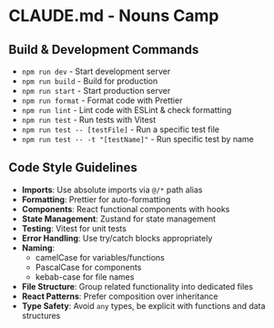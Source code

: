 # CLAUDE.md - Nouns Camp

## Build & Development Commands

- `npm run dev` - Start development server
- `npm run build` - Build for production
- `npm run start` - Start production server
- `npm run format` - Format code with Prettier
- `npm run lint` - Lint code with ESLint & check formatting
- `npm run test` - Run tests with Vitest
- `npm run test -- [testFile]` - Run a specific test file
- `npm run test -- -t "[testName]"` - Run specific test by name

## Code Style Guidelines

- **Imports**: Use absolute imports via `@/*` path alias
- **Formatting**: Prettier for auto-formatting
- **Components**: React functional components with hooks
- **State Management**: Zustand for state management
- **Testing**: Vitest for unit tests
- **Error Handling**: Use try/catch blocks appropriately
- **Naming**:
  - camelCase for variables/functions
  - PascalCase for components
  - kebab-case for file names
- **File Structure**: Group related functionality into dedicated files
- **React Patterns**: Prefer composition over inheritance
- **Type Safety**: Avoid `any` types, be explicit with functions and data structures
